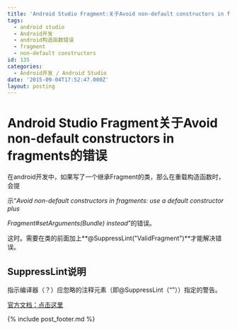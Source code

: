 ```yaml
---
title: 'Android Studio Fragment:关于Avoid non-default constructors in fragments的错误'
tags:
  - android studio
  - Android开发
  - android构造函数错误
  - fragment
  - non-default constructors
id: 135
categories:
  - Android开发 / Android Studio
date: '2015-09-04T17:52:47.000Z'
layout: posting
---
```


# Android Studio Fragment关于Avoid non-default constructors in fragments的错误

在android开发中，如果写了一个继承Fragment的类，那么在重载构造函数时，会提

示“_Avoid non-default constructors in fragments: use a default constructor plus_

_Fragment\#setArguments(Bundle) instead_”的错误。

这时。需要在类的前面加上**@SuppressLint("ValidFragment")**才能解决错误。

## SuppressLint说明

指示编译器（？）应忽略的注释元素（即@SuppressLint（“”））指定的警告。

[官方文档：点击这里](http://developer.android.com/intl/zh-cn/reference/android/annotation/SuppressLint.html)



{% include post_footer.md %}